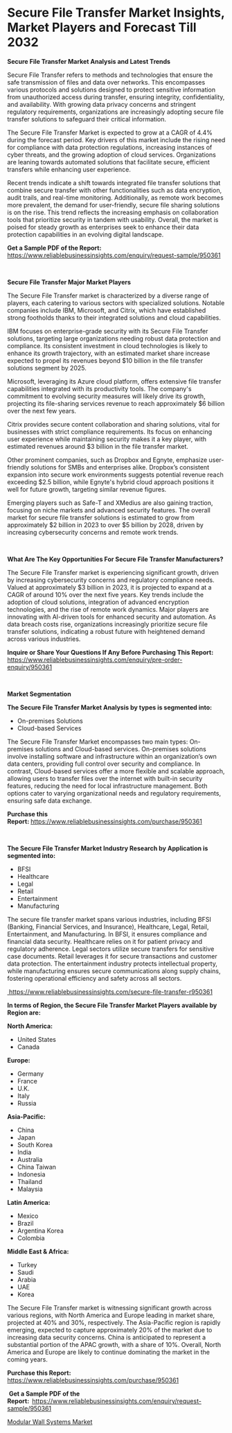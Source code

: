 <p><h1>Secure File Transfer Market Insights, Market Players and Forecast Till 2032</h1></p><p><strong>Secure File Transfer Market Analysis and Latest Trends</strong></p>
<p><p>Secure File Transfer refers to methods and technologies that ensure the safe transmission of files and data over networks. This encompasses various protocols and solutions designed to protect sensitive information from unauthorized access during transfer, ensuring integrity, confidentiality, and availability. With growing data privacy concerns and stringent regulatory requirements, organizations are increasingly adopting secure file transfer solutions to safeguard their critical information.</p><p>The Secure File Transfer Market is expected to grow at a CAGR of 4.4% during the forecast period. Key drivers of this market include the rising need for compliance with data protection regulations, increasing instances of cyber threats, and the growing adoption of cloud services. Organizations are leaning towards automated solutions that facilitate secure, efficient transfers while enhancing user experience. </p><p>Recent trends indicate a shift towards integrated file transfer solutions that combine secure transfer with other functionalities such as data encryption, audit trails, and real-time monitoring. Additionally, as remote work becomes more prevalent, the demand for user-friendly, secure file sharing solutions is on the rise. This trend reflects the increasing emphasis on collaboration tools that prioritize security in tandem with usability. Overall, the market is poised for steady growth as enterprises seek to enhance their data protection capabilities in an evolving digital landscape.</p></p>
<p><strong>Get a Sample PDF of the Report:&nbsp;</strong> <a href="https://www.reliablebusinessinsights.com/enquiry/request-sample/950361?utm_campaign=2524&utm_medium=2&utm_source=Github&utm_content=ia&utm_term=05032025&utm_id=secure-file-transfer">https://www.reliablebusinessinsights.com/enquiry/request-sample/950361</a></p>
<p>&nbsp;</p>
<p><strong>Secure File Transfer Major Market Players</strong></p>
<p><p>The Secure File Transfer market is characterized by a diverse range of players, each catering to various sectors with specialized solutions. Notable companies include IBM, Microsoft, and Citrix, which have established strong footholds thanks to their integrated solutions and cloud capabilities.</p><p>IBM focuses on enterprise-grade security with its Secure File Transfer solutions, targeting large organizations needing robust data protection and compliance. Its consistent investment in cloud technologies is likely to enhance its growth trajectory, with an estimated market share increase expected to propel its revenues beyond $10 billion in the file transfer solutions segment by 2025.</p><p>Microsoft, leveraging its Azure cloud platform, offers extensive file transfer capabilities integrated with its productivity tools. The company's commitment to evolving security measures will likely drive its growth, projecting its file-sharing services revenue to reach approximately $6 billion over the next few years.</p><p>Citrix provides secure content collaboration and sharing solutions, vital for businesses with strict compliance requirements. Its focus on enhancing user experience while maintaining security makes it a key player, with estimated revenues around $3 billion in the file transfer market.</p><p>Other prominent companies, such as Dropbox and Egnyte, emphasize user-friendly solutions for SMBs and enterprises alike. Dropbox’s consistent expansion into secure work environments suggests potential revenue reach exceeding $2.5 billion, while Egnyte's hybrid cloud approach positions it well for future growth, targeting similar revenue figures.</p><p>Emerging players such as Safe-T and XMedius are also gaining traction, focusing on niche markets and advanced security features. The overall market for secure file transfer solutions is estimated to grow from approximately $2 billion in 2023 to over $5 billion by 2028, driven by increasing cybersecurity concerns and remote work trends.</p></p>
<p>&nbsp;</p>
<p><strong>What Are The Key Opportunities For Secure File Transfer Manufacturers?</strong></p>
<p><p>The Secure File Transfer market is experiencing significant growth, driven by increasing cybersecurity concerns and regulatory compliance needs. Valued at approximately $3 billion in 2023, it is projected to expand at a CAGR of around 10% over the next five years. Key trends include the adoption of cloud solutions, integration of advanced encryption technologies, and the rise of remote work dynamics. Major players are innovating with AI-driven tools for enhanced security and automation. As data breach costs rise, organizations increasingly prioritize secure file transfer solutions, indicating a robust future with heightened demand across various industries.</p></p>
<p><strong>Inquire or Share Your Questions If Any Before Purchasing This Report:</strong> <a href="https://www.reliablebusinessinsights.com/enquiry/pre-order-enquiry/950361?utm_campaign=2524&utm_medium=2&utm_source=Github&utm_content=ia&utm_term=05032025&utm_id=secure-file-transfer">https://www.reliablebusinessinsights.com/enquiry/pre-order-enquiry/950361</a></p>
<p>&nbsp;</p>
<p><strong>Market Segmentation</strong></p>
<p><strong>The Secure File Transfer Market Analysis by types is segmented into:</strong></p>
<p><ul><li>On-premises Solutions</li><li>Cloud-based Services</li></ul></p>
<p><p>The Secure File Transfer Market encompasses two main types: On-premises solutions and Cloud-based services. On-premises solutions involve installing software and infrastructure within an organization’s own data centers, providing full control over security and compliance. In contrast, Cloud-based services offer a more flexible and scalable approach, allowing users to transfer files over the internet with built-in security features, reducing the need for local infrastructure management. Both options cater to varying organizational needs and regulatory requirements, ensuring safe data exchange.</p></p>
<p><strong>Purchase this Report:&nbsp;</strong><a href="https://www.reliablebusinessinsights.com/purchase/950361?utm_campaign=2524&utm_medium=2&utm_source=Github&utm_content=ia&utm_term=05032025&utm_id=secure-file-transfer">https://www.reliablebusinessinsights.com/purchase/950361</a></p>
<p>&nbsp;</p>
<p><strong>The Secure File Transfer Market Industry Research by Application is segmented into:</strong></p>
<p><ul><li>BFSI</li><li>Healthcare</li><li>Legal</li><li>Retail</li><li>Entertainment</li><li>Manufacturing</li></ul></p>
<p><p>The secure file transfer market spans various industries, including BFSI (Banking, Financial Services, and Insurance), Healthcare, Legal, Retail, Entertainment, and Manufacturing. In BFSI, it ensures compliance and financial data security. Healthcare relies on it for patient privacy and regulatory adherence. Legal sectors utilize secure transfers for sensitive case documents. Retail leverages it for secure transactions and customer data protection. The entertainment industry protects intellectual property, while manufacturing ensures secure communications along supply chains, fostering operational efficiency and safety across all sectors.</p></p>
<p><a href="https://www.reliablebusinessinsights.com/secure-file-transfer-r950361?utm_campaign=2524&utm_medium=2&utm_source=Github&utm_content=ia&utm_term=05032025&utm_id=secure-file-transfer">&nbsp;https://www.reliablebusinessinsights.com/secure-file-transfer-r950361</a></p>
<p><strong>In terms of Region, the Secure File Transfer Market Players available by Region are:</strong></p>
<p>
    <p> <strong> North America: </strong>
        <ul>
            <li>United States</li>
            <li>Canada</li>
        </ul>
        </p> 
    <p> <strong> Europe: </strong>
        <ul>
            <li>Germany</li>
            <li>France</li>
            <li>U.K.</li>
            <li>Italy</li>
            <li>Russia</li>
        </ul>
        </p> 
    <p> <strong> Asia-Pacific: </strong>
        <ul>
            <li>China</li>
            <li>Japan</li>
            <li>South Korea</li>
            <li>India</li>
            <li>Australia</li>
            <li>China Taiwan</li>
            <li>Indonesia</li>
            <li>Thailand</li>
            <li>Malaysia</li>
        </ul>
        </p> 
    <p> <strong> Latin America: </strong>
        <ul>
            <li>Mexico</li>
            <li>Brazil</li>
            <li>Argentina Korea</li>
            <li>Colombia</li>
        </ul>
        </p> 
    <p> <strong> Middle East & Africa: </strong>
        <ul>
            <li>Turkey</li>
            <li>Saudi</li>
            <li>Arabia</li>
            <li>UAE</li>
            <li>Korea</li>
        </ul>
    </p>
    </p>
<p><p>The Secure File Transfer market is witnessing significant growth across various regions, with North America and Europe leading in market share, projected at 40% and 30%, respectively. The Asia-Pacific region is rapidly emerging, expected to capture approximately 20% of the market due to increasing data security concerns. China is anticipated to represent a substantial portion of the APAC growth, with a share of 10%. Overall, North America and Europe are likely to continue dominating the market in the coming years.</p></p>
<p><strong>Purchase this Report: </strong><a href="https://www.reliablebusinessinsights.com/purchase/950361?utm_campaign=2524&utm_medium=2&utm_source=Github&utm_content=ia&utm_term=05032025&utm_id=secure-file-transfer">https://www.reliablebusinessinsights.com/purchase/950361</a></p>
<p>&nbsp;<strong>Get a Sample PDF of the Report:&nbsp;&nbsp;</strong><a href="https://www.reliablebusinessinsights.com/enquiry/request-sample/950361?utm_campaign=2524&utm_medium=2&utm_source=Github&utm_content=ia&utm_term=05032025&utm_id=secure-file-transfer">https://www.reliablebusinessinsights.com/enquiry/request-sample/950361</a></p>
<p><strong></strong></p>
<p><p><a href="https://github.com/antonioc6hal/Market-Research-Report-List-1/blob/main/modular-wall-systems-market.md?utm_campaign=2524&utm_medium=2&utm_source=Github&utm_content=ia&utm_term=05032025&utm_id=secure-file-transfer">Modular Wall Systems Market</a></p></p>